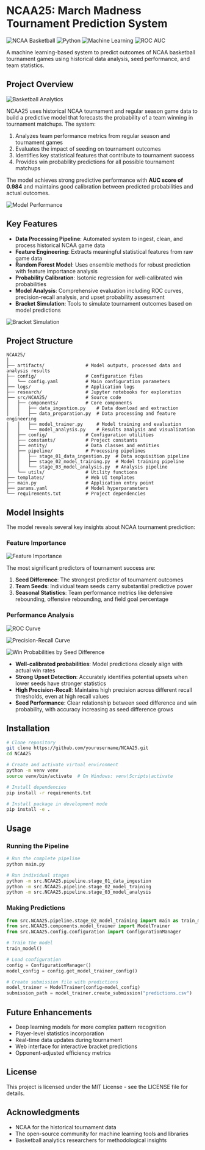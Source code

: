 # NCAA25: March Madness Tournament Prediction System

![NCAA Basketball](https://img.shields.io/badge/NCAA-Basketball-blue)
![Python](https://img.shields.io/badge/Python-3.8%2B-brightgreen)
![Machine Learning](https://img.shields.io/badge/ML-Random%20Forest-orange)
![ROC AUC](https://img.shields.io/badge/ROC%20AUC-0.984-success)

A machine learning-based system to predict outcomes of NCAA basketball tournament games using historical data analysis, seed performance, and team statistics.

## Project Overview

![Basketball Analytics](https://img.shields.io/badge/Analytics-Basketball-red)

NCAA25 uses historical NCAA tournament and regular season game data to build a predictive model that forecasts the probability of a team winning in tournament matchups. The system:

1. Analyzes team performance metrics from regular season and tournament games
2. Evaluates the impact of seeding on tournament outcomes
3. Identifies key statistical features that contribute to tournament success
4. Provides win probability predictions for all possible tournament matchups

The model achieves strong predictive performance with **AUC score of 0.984** and maintains good calibration between predicted probabilities and actual outcomes.

![Model Performance](./artifacts/model_analysis/reports/model_performance_dashboard.png)

## Key Features

- **Data Processing Pipeline**: Automated system to ingest, clean, and process historical NCAA game data
- **Feature Engineering**: Extracts meaningful statistical features from raw game data
- **Random Forest Model**: Uses ensemble methods for robust prediction with feature importance analysis
- **Probability Calibration**: Isotonic regression for well-calibrated win probabilities
- **Model Analysis**: Comprehensive evaluation including ROC curves, precision-recall analysis, and upset probability assessment
- **Bracket Simulation**: Tools to simulate tournament outcomes based on model predictions

![Bracket Simulation](./artifacts/model_analysis/reports/bracket_simulation.png)

## Project Structure

```
NCAA25/
│
├── artifacts/               # Model outputs, processed data and analysis results
├── config/                  # Configuration files
│   └── config.yaml          # Main configuration parameters
├── logs/                    # Application logs
├── research/                # Jupyter notebooks for exploration
├── src/NCAA25/              # Source code
│   ├── components/          # Core components
│   │   ├── data_ingestion.py    # Data download and extraction
│   │   ├── data_preparation.py  # Data processing and feature engineering
│   │   ├── model_trainer.py     # Model training and evaluation
│   │   └── model_analysis.py    # Results analysis and visualization
│   ├── config/              # Configuration utilities
│   ├── constants/           # Project constants
│   ├── entity/              # Data classes and entities
│   ├── pipeline/            # Processing pipelines
│   │   ├── stage_01_data_ingestion.py  # Data acquisition pipeline
│   │   ├── stage_02_model_training.py  # Model training pipeline
│   │   └── stage_03_model_analysis.py  # Analysis pipeline
│   └── utils/               # Utility functions
├── templates/               # Web UI templates
├── main.py                  # Application entry point
├── params.yaml              # Model hyperparameters
└── requirements.txt         # Project dependencies
```

## Model Insights

The model reveals several key insights about NCAA tournament prediction:

### Feature Importance

![Feature Importance](./artifacts/model_analysis/reports/feature_importance.png)

The most significant predictors of tournament success are:

1. **Seed Difference**: The strongest predictor of tournament outcomes
2. **Team Seeds**: Individual team seeds carry substantial predictive power
3. **Seasonal Statistics**: Team performance metrics like defensive rebounding, offensive rebounding, and field goal percentage

### Performance Analysis

![ROC Curve](./artifacts/model_analysis/reports/roc_curve.png)

![Precision-Recall Curve](./artifacts/model_analysis/reports/precision_recall_curve.png)

![Win Probabilities by Seed Difference](./artifacts/model_analysis/reports/upset_probability.png)

- **Well-calibrated probabilities**: Model predictions closely align with actual win rates
- **Strong Upset Detection**: Accurately identifies potential upsets when lower seeds have stronger statistics
- **High Precision-Recall**: Maintains high precision across different recall thresholds, even at high recall values
- **Seed Performance**: Clear relationship between seed difference and win probability, with accuracy increasing as seed difference grows

## Installation

```bash
# Clone repository
git clone https://github.com/yourusername/NCAA25.git
cd NCAA25

# Create and activate virtual environment
python -m venv venv
source venv/bin/activate  # On Windows: venv\Scripts\activate

# Install dependencies
pip install -r requirements.txt

# Install package in development mode
pip install -e .
```

## Usage

### Running the Pipeline

```bash
# Run the complete pipeline
python main.py

# Run individual stages
python -m src.NCAA25.pipeline.stage_01_data_ingestion
python -m src.NCAA25.pipeline.stage_02_model_training
python -m src.NCAA25.pipeline.stage_03_model_analysis
```

### Making Predictions

```python
from src.NCAA25.pipeline.stage_02_model_training import main as train_model
from src.NCAA25.components.model_trainer import ModelTrainer
from src.NCAA25.config.configuration import ConfigurationManager

# Train the model
train_model()

# Load configuration
config = ConfigurationManager()
model_config = config.get_model_trainer_config()

# Create submission file with predictions
model_trainer = ModelTrainer(config=model_config)
submission_path = model_trainer.create_submission("predictions.csv")
```

## Future Enhancements

- Deep learning models for more complex pattern recognition
- Player-level statistics incorporation
- Real-time data updates during tournament
- Web interface for interactive bracket predictions
- Opponent-adjusted efficiency metrics

## License

This project is licensed under the MIT License - see the LICENSE file for details.

## Acknowledgments

- NCAA for the historical tournament data
- The open-source community for machine learning tools and libraries
- Basketball analytics researchers for methodological insights